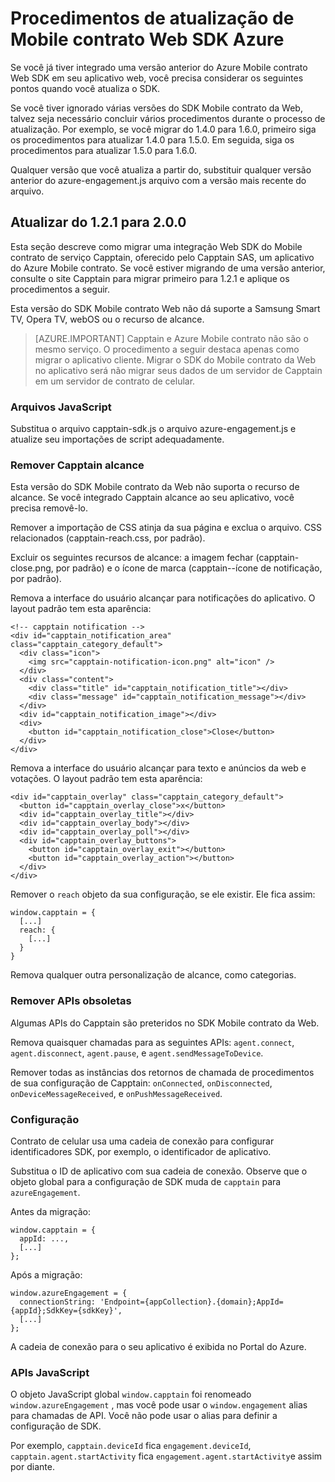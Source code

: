 <properties
    pageTitle="Procedimentos de atualização de Mobile contrato Web SDK Azure | Microsoft Azure"
    description="As últimas atualizações e procedimentos para o SDK do Web para contrato de celular do Azure"
    services="mobile-engagement"
    documentationCenter="mobile"
    authors="piyushjo"
    manager="erikre"
    editor="" />

<tags
    ms.service="mobile-engagement"
    ms.workload="mobile"
    ms.tgt_pltfrm="web"
    ms.devlang="js"
    ms.topic="article"
    ms.date="06/07/2016"
    ms.author="piyushjo" />


# <a name="azure-mobile-engagement-web-sdk-upgrade-procedures"></a>Procedimentos de atualização de Mobile contrato Web SDK Azure

Se você já tiver integrado uma versão anterior do Azure Mobile contrato Web SDK em seu aplicativo web, você precisa considerar os seguintes pontos quando você atualiza o SDK.

Se você tiver ignorado várias versões do SDK Mobile contrato da Web, talvez seja necessário concluir vários procedimentos durante o processo de atualização. Por exemplo, se você migrar do 1.4.0 para 1.6.0, primeiro siga os procedimentos para atualizar 1.4.0 para 1.5.0. Em seguida, siga os procedimentos para atualizar 1.5.0 para 1.6.0.

Qualquer versão que você atualiza a partir do, substituir qualquer versão anterior do azure-engagement.js arquivo com a versão mais recente do arquivo.

## <a name="upgrade-from-121-to-200"></a>Atualizar do 1.2.1 para 2.0.0

Esta seção descreve como migrar uma integração Web SDK do Mobile contrato de serviço Capptain, oferecido pelo Capptain SAS, um aplicativo do Azure Mobile contrato. Se você estiver migrando de uma versão anterior, consulte o site Capptain para migrar primeiro para 1.2.1 e aplique os procedimentos a seguir.

Esta versão do SDK Mobile contrato Web não dá suporte a Samsung Smart TV, Opera TV, webOS ou o recurso de alcance.

>[AZURE.IMPORTANT] Capptain e Azure Mobile contrato não são o mesmo serviço. O procedimento a seguir destaca apenas como migrar o aplicativo cliente. Migrar o SDK do Mobile contrato da Web no aplicativo será não migrar seus dados de um servidor de Capptain em um servidor de contrato de celular.

### <a name="javascript-files"></a>Arquivos JavaScript

Substitua o arquivo capptain-sdk.js o arquivo azure-engagement.js e atualize seu importações de script adequadamente.

### <a name="remove-capptain-reach"></a>Remover Capptain alcance

Esta versão do SDK Mobile contrato da Web não suporta o recurso de alcance. Se você integrado Capptain alcance ao seu aplicativo, você precisa removê-lo.

Remover a importação de CSS atinja da sua página e exclua o arquivo. CSS relacionados (capptain-reach.css, por padrão).

Excluir os seguintes recursos de alcance: a imagem fechar (capptain-close.png, por padrão) e o ícone de marca (capptain--ícone de notificação, por padrão).

Remova a interface do usuário alcançar para notificações do aplicativo. O layout padrão tem esta aparência:

    <!-- capptain notification -->
    <div id="capptain_notification_area" class="capptain_category_default">
      <div class="icon">
        <img src="capptain-notification-icon.png" alt="icon" />
      </div>
      <div class="content">
        <div class="title" id="capptain_notification_title"></div>
        <div class="message" id="capptain_notification_message"></div>
      </div>
      <div id="capptain_notification_image"></div>
      <div>
        <button id="capptain_notification_close">Close</button>
      </div>
    </div>

Remova a interface do usuário alcançar para texto e anúncios da web e votações. O layout padrão tem esta aparência:

    <div id="capptain_overlay" class="capptain_category_default">
      <button id="capptain_overlay_close">x</button>
      <div id="capptain_overlay_title"></div>
      <div id="capptain_overlay_body"></div>
      <div id="capptain_overlay_poll"></div>
      <div id="capptain_overlay_buttons">
        <button id="capptain_overlay_exit"></button>
        <button id="capptain_overlay_action"></button>
      </div>
    </div>

Remover o `reach` objeto da sua configuração, se ele existir. Ele fica assim:

    window.capptain = {
      [...]
      reach: {
        [...]
      }
    }

Remova qualquer outra personalização de alcance, como categorias.

### <a name="remove-deprecated-apis"></a>Remover APIs obsoletas

Algumas APIs do Capptain são preteridos no SDK Mobile contrato da Web.

Remova quaisquer chamadas para as seguintes APIs: `agent.connect`, `agent.disconnect`, `agent.pause`, e `agent.sendMessageToDevice`.

Remover todas as instâncias dos retornos de chamada de procedimentos de sua configuração de Capptain: `onConnected`, `onDisconnected`, `onDeviceMessageReceived`, e `onPushMessageReceived`.

### <a name="configuration"></a>Configuração

Contrato de celular usa uma cadeia de conexão para configurar identificadores SDK, por exemplo, o identificador de aplicativo.

Substitua o ID de aplicativo com sua cadeia de conexão. Observe que o objeto global para a configuração de SDK muda de `capptain` para `azureEngagement`.

Antes da migração:

    window.capptain = {
      appId: ...,
      [...]
    };

Após a migração:

    window.azureEngagement = {
      connectionString: 'Endpoint={appCollection}.{domain};AppId={appId};SdkKey={sdkKey}',
      [...]
    };

A cadeia de conexão para o seu aplicativo é exibida no Portal do Azure.

### <a name="javascript-apis"></a>APIs JavaScript

O objeto JavaScript global `window.capptain` foi renomeado `window.azureEngagement` , mas você pode usar o `window.engagement` alias para chamadas de API. Você não pode usar o alias para definir a configuração de SDK.

Por exemplo, `capptain.deviceId` fica `engagement.deviceId`, `capptain.agent.startActivity` fica `engagement.agent.startActivity`e assim por diante.
